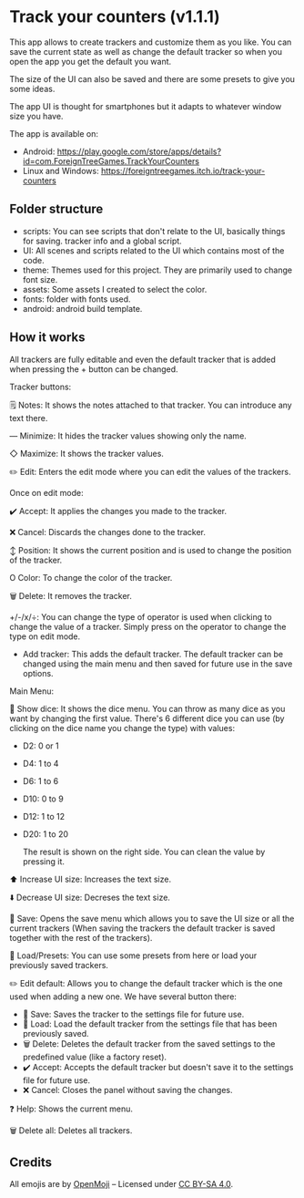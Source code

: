 # Track your counters (v1.1.1)
This app allows to create trackers and customize them as you like. You can save the current state as well as change the default tracker so when you open the app you get the default you want.

The size of the UI can also be saved and there are some presets to give you some ideas.

The app UI is thought for smartphones but it adapts to whatever window size you have.

The app is available on:
- Android: https://play.google.com/store/apps/details?id=com.ForeignTreeGames.TrackYourCounters
- Linux and Windows: https://foreigntreegames.itch.io/track-your-counters

## Folder structure
- scripts: You can see scripts that don't relate to the UI, basically things for saving. tracker info and a global script.
- UI: All scenes and scripts related to the UI which contains most of the code.
- theme: Themes used for this project. They are primarily used to change font size.
- assets: Some assets I created to select the color.
- fonts: folder with fonts used.
- android: android build template.

## How it works

All trackers are fully editable and even the default tracker that is added when pressing the + button can be changed.

Tracker buttons:

🗒️ Notes: It shows the notes attached to that tracker. You can introduce any text there.

— Minimize: It hides the tracker values showing only the name.

◇ Maximize: It shows the tracker values.

✏️ Edit: Enters the edit mode where you can edit the values of the trackers.

Once on edit mode:

✔️ Accept: It applies the changes you made to the tracker.

❌ Cancel: Discards the changes done to the tracker.

↕ Position: It shows the current position and is used to change the position of the tracker.

O Color: To change the color of the tracker.

🗑️ Delete: It removes the tracker.

+/-/x/÷: You can change the type of operator is used when clicking to change the value of a tracker. Simply press on the operator to change the type on edit mode.

+ Add tracker: This adds the default tracker. The default tracker can be changed using the main menu and then saved for future use in the save options.

Main Menu:

🎲 Show dice: It shows the dice menu. You can throw as many dice as you want by changing the first value. There's 6 different dice you can use (by clicking on the dice name you change the type) with values:

- D2: 0 or 1
- D4: 1 to 4
- D6: 1 to 6
- D10: 0 to 9
- D12: 1 to 12
- D20: 1 to 20

  The result is shown on the right side. You can clean the value by pressing it.

⬆️ Increase UI size: Increases the text size.

⬇️ Decrease UI size: Decreses the text size.

📎 Save: Opens the save menu which allows you to save the UI size or all the current trackers (When saving the trackers the default tracker is saved together with the rest of the trackers).

📂 Load/Presets: You can use some presets from here or load your previously saved trackers.

✏️ Edit default: Allows you to change the default tracker which is the one used when adding a new one. We have several button there:

- 📎 Save: Saves the tracker to the settings file for future use.
- 📂 Load: Load the default tracker from the settings file that has been previously saved.
- 🗑️ Delete: Deletes the default tracker from the saved settings to the predefined value (like a factory reset).
- ✔️ Accept: Accepts the default tracker but doesn't save it to the settings file for future use.
- ❌ Cancel: Closes the panel without saving the changes.

❓ Help: Shows the current menu.

🗑️ Delete all: Deletes all trackers.

## Credits

All emojis are by [OpenMoji](https://openmoji.org/) – Licensed under [CC BY-SA 4.0](https://creativecommons.org/licenses/by-sa/4.0/).
